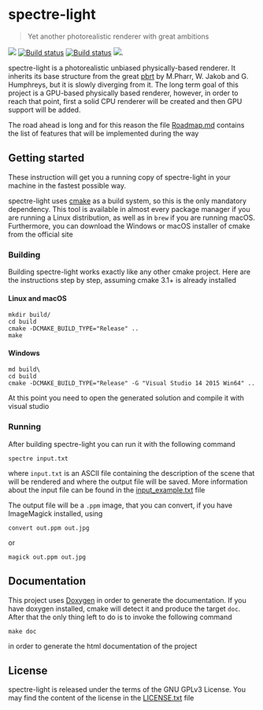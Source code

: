 # spectre-light
>Yet another photorealistic renderer with great ambitions

[![](https://img.shields.io/github/release/davidepi/spectre-light.svg)](https://github.com/davidepi/spectre-light/releases)
[![Build status](https://travis-ci.org/davidepi/spectre-light.svg?branch=master)](https://travis-ci.org/davidepi/spectre-light)
[![Build status](https://ci.appveyor.com/api/projects/status/d4bx9kjo42nnpfy5/branch/master?svg=true)](https://ci.appveyor.com/project/darkstar13/spectre-light/branch/master)
[![](https://tokei.rs/b1/github/davidepi/spectre-light)](https://github.com/davidepi/spectre-light).

spectre-light is a photorealistic unbiased physically-based renderer. It inherits its base
structure from the great [pbrt](http://pbrt.org "pbrt homepage") by M.Pharr, W. Jakob and G.
Humphreys, but it is slowly diverging from it. The long term goal of this project is a
GPU-based physically based renderer, however, in order to reach that point, first a solid CPU
renderer will be created and then GPU support will be added.

The road ahead is long and for this reason the file [Roadmap.md](./Roadmap.md) contains the
list of features that will be implemented during the way

## Getting started

These instruction will get you a running copy of spectre-light in your machine in the fastest
possible way.

spectre-light uses [cmake](https://cmake.org "cmake homepage") as a build system, so this
is the only mandatory dependency. This tool is available in almost every package manager
if you are running a Linux distribution, as well as in `brew` if you are running macOS.
Furthermore, you can download the Windows or macOS installer of cmake from the official
site

### Building

Building spectre-light works exactly like any other cmake project.
Here are the instructions step by step, assuming cmake 3.1+ is already installed

#### Linux and macOS
```
mkdir build/
cd build
cmake -DCMAKE_BUILD_TYPE="Release" ..
make
```

#### Windows
```
md build\
cd build
cmake -DCMAKE_BUILD_TYPE="Release" -G "Visual Studio 14 2015 Win64" ..
```
At this point you need to open the generated solution and compile it with visual studio

### Running

After building spectre-light you can run it with the following command
```
spectre input.txt
```
where `input.txt` is an ASCII file containing the description of the scene that will be
rendered and where the output file will be saved. More information about the input file can be
found in the [input_example.txt](./input_example.txt) file

The output file will be a `.ppm` image, that you can convert, if you have ImageMagick installed,
using
```
convert out.ppm out.jpg
```
or
```
magick out.ppm out.jpg
```
 
 ## Documentation
 
 This project uses [Doxygen](http://doxygen.org) in order to generate the documentation.
 If you have doxygen installed, cmake will detect it and produce the target `doc`. After
 that the only thing left to do is to invoke the following command
 ```
 make doc
 ```
 in order to generate the html documentation of the project
 
 ## License
 
 spectre-light is released under the terms of the GNU GPLv3 License. You may find the
 content of the license in the [LICENSE.txt](./LICENSE.txt) file
